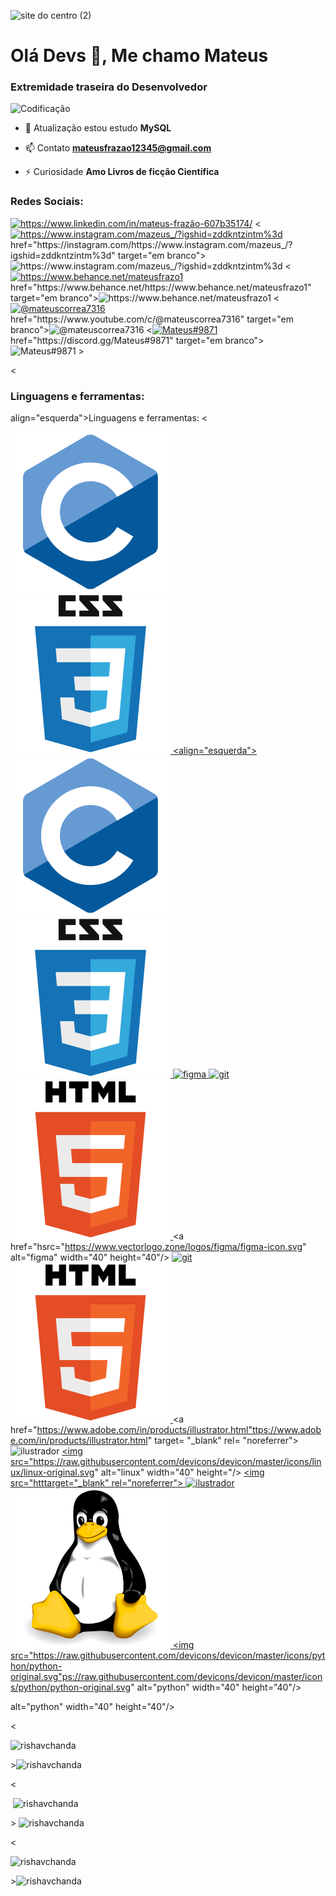    ![site do centro (2)](https://user-images.githubusercontent.com/80266733/215848440-0e87e415-486f-4fff-95ad-bde91a47e924.gif)



<h1 alinhar="centro">Olá Devs 👋, Me chamo Mateus</h1>
<h3 alinhar="centro"> Extremidade traseira do Desenvolvedor </h3>
<img alinhar="certo" alt="Codificação" largura="400" src="https://media.tenor.com/NOYF3f82b_gAAAAC/programmer.gif">



- 🔭 Atualização estou estudo **MySQL**

- 📫 Contato **mateusfrazao12345@gmail.com**

- ⚡ Curiosidade **Amo Livros de ficção Científica**

<h3 alinhar="esquerda">Redes Sociais:</h3>
<p alinhar="esquerda">
<a href="https://linkedin.com/in/https://www.linkedin.com/in/mateus-frazão-607b35174/" alvo="em branco"><img alinhar="centro" src="https://raw.githubusercontent.com/rahuldkjain/github-profile-readme-generator/master/src/images/icons/Social/linked-in-alt.svg" alt="https://www.linkedin.com/in/mateus-frazão-607b35174/" alta="30" largura="40" /></a>
<<a href="https://instagram.com/https://www.instagram.com/mazeus_/?igshid=zddkntzintm%3d" alvo="em branco"><img alinhar="centro" src="https://raw.githubusercontent.com/rahuldkjain/github-profile-readme-generator/master/src/images/icons/Social/instagram.svg" alt="https://www.instagram.com/mazeus_/?igshid=zddkntzintm%3d" alta="30" largura="40"/></a>href="https://instagram.com/https://www.instagram.com/mazeus_/?igshid=zddkntzintm%3d" target="em branco"><img alinhar="centro" src="https://raw.githubusercontent.com/rahuldkjain/github-profile-readme-generator/master/src/images/icons/Social/instagram.svg" alt="https://www.instagram.com/mazeus_/?igshid=zddkntzintm%3d" alta="30" largura="40" /></a>
<<a href="https://www.behance.net/https://www.behance.net/mateusfrazo1" alvo="em branco"><img alinhar="centro" src="https://raw.githubusercontent.com/rahuldkjain/github-profile-readme-generator/master/src/images/icons/Social/behance.svg" alt="https://www.behance.net/mateusfrazo1" alta="30" largura="40"/></a>href="https://www.behance.net/https://www.behance.net/mateusfrazo1" target="em branco"><img alinhar="centro" src="https://raw.githubusercontent.com/rahuldkjain/github-profile-readme-generator/master/src/images/icons/Social/behance.svg" alt="https://www.behance.net/mateusfrazo1" alta="30" largura="40" /></a>
<<a href="https://www.youtube.com/c/@mateuscorrea7316" alvo="em branco"><img alinhar="centro" src="https://raw.githubusercontent.com/rahuldkjain/github-profile-readme-generator/master/src/images/icons/Social/youtube.svg" alt="@mateuscorrea7316" alta="30" largura="40"/></a>href="https://www.youtube.com/c/@mateuscorrea7316" target="em branco"><img alinhar="centro" src="https://raw.githubusercontent.com/rahuldkjain/github-profile-readme-generator/master/src/images/icons/Social/youtube.svg" alt="@mateuscorrea7316" alta="30" largura="40" /></a>
<<a href="https://discord.gg/Mateus#9871" alvo="em branco"><img alinhar="centro" src="https://raw.githubusercontent.com/rahuldkjain/github-profile-readme-generator/master/src/images/icons/Social/discord.svg" alt="Mateus#9871" alta="30" largura="40"/></a>href="https://discord.gg/Mateus#9871" target="em branco"><img alinhar="centro" src="https://raw.githubusercontent.com/rahuldkjain/github-profile-readme-generator/master/src/images/icons/Social/discord.svg" alt="Mateus#9871" alta="30" largura="40" /></a>
</</p>>

<<h3 alinhar="esquerda">Linguagens e ferramentas:</h3>align="esquerda">Linguagens e ferramentas:</h3>
<<p alinhar="esquerda"> <a href="https://www.cprogramming.com/" alvo="_em branco" rel="norreferidor"> <img src="https://raw.githubusercontent.com/devicons/devicon/master/icons/c/c-original.svg" alt="c" largura="40" alta="40"/> </a> <a href="https://www.w3schools.com/css/" alvo="_em branco" rel="norreferidor"> <img src="https://raw.githubusercontent.com/devicons/devicon/master/icons/css3/css3-original-wordmark.svg" alt="css3" largura="40" alta="40"/> </a> <a href="https://www.figma.com/" alvo="_em branco" rel="norreferidor"> <align="esquerda"> <a href="https://www.cprogramming.com/" alvo="_em branco" rel="norreferidor"> <img src="https://raw.githubusercontent.com/devicons/devicon/master/icons/c/c-original.svg" alt="c" largura="40" alta="40"/> </a> <a href="https://www.w3schools.com/css/" alvo="_em branco" rel="norreferidor"> <img src="https://raw.githubusercontent.com/devicons/devicon/master/icons/css3/css3-original-wordmark.svg" alt="css3" largura="40" alta="40"/> </a> <a href="https://www.figma.com/" alvo="_em branco" rel="norreferidor"> <img src="https://www.vectorlogo.zone/logos/figma/figma-icon.svg" alt="figma" largura="40" alta="40"/> </a> <a href="https://git-scm.com/" alvo="_em branco" rel="norreferidor"> <img src="https://www.vectorlogo.zone/logos/git-scm/git-scm-icon.svg" alt="git" largura="40" alta="40"/> </a> <a href="https://www.w3.org/html/" alvo="_em branco" rel="norreferidor"> <img src="https://raw.githubusercontent.com/devicons/devicon/master/icons/html5/html5-original-wordmark.svg" alt="html5" largura="40" alta="40"/> </a> <a href="hsrc="https://www.vectorlogo.zone/logos/figma/figma-icon.svg" alt="figma" width="40" height="40"/> </a> <a href="https://git-scm.com/" alvo="_em branco" rel="norreferidor"> <img src="https://www.vectorlogo.zone/logos/git-scm/git-scm-icon.svg" alt="git" largura="40" alta="40"/> </a> <a href="https://www.w3.org/html/" alvo="_em branco" rel="norreferidor"> <img src="https://raw.githubusercontent.com/devicons/devicon/master/icons/html5/html5-original-wordmark.svg" alt="html5" largura="40" alta="40"/> </a> <a href="https://www.adobe.com/in/products/illustrator.html"ttps://www.adobe.com/in/products/illustrator.html" target= "_blank" rel= "noreferrer"> <img src="https://www.vectorlogo.zone/logos/adobe_illustrator/adobe_illustrator-icon.svg" alt= "ilustrador" largura= "40" alta= "40"/> </a> <a href="https://www.linux.org/" alvo="_em branco" rel="norreferidor"> <img src="https://raw.githubusercontent.com/devicons/devicon/master/icons/linux/linux-original.svg" alt="linux" width="40" height="/> </a> <a href="https://www.python.org" alvo="_em branco" rel="norreferidor"> <img src="htttarget="_blank" rel="noreferrer"> <img src="https://www.vectorlogo.zone/logos/adobe_illustrator/adobe_illustrator-icon.svg" alt="ilustrador" largura="40" alta="40"/> </a> <a href="https://www.linux.org/" alvo="_em branco" rel="norreferidor"> <img src="https://raw.githubusercontent.com/devicons/devicon/master/icons/linux/linux-original.svg" alt="linux" largura="40" alta="40"/> </a> <a href="https://www.python.org" alvo="_em branco" rel="norreferidor"> <img src="https://raw.githubusercontent.com/devicons/devicon/master/icons/python/python-original.svg"ps://raw.githubusercontent.com/devicons/devicon/master/icons/python/python-original.svg" alt="python" width="40" height="40"/> </a> </p>alt="python" width="40" height="40"/> </a> </p>




<<p><img alinhar="esquerda" src="https://github-readme-stats.vercel.app/api/top-langs?username=MateusFrazao1&mostrar_icons=true&localidade=en&layout=compacto&tema=tokyonight" alt="rishavchanda"/></p>><img alinhar="esquerda" src="https://github-readme-stats.vercel.app/api/top-langs?username=MateusFrazao1&mostrar_icons=true&localidade=en&layout=compacto&tema=tokyonight" alt="rishavchanda" /></p>

<<p>&nbsp;<img alinhar="centro" src="https://github-readme-stats.vercel.app/api?username=MateusFrazao1&mostrar_icons=true&localidade=en&tema=tokyonight" alt="rishavchanda"/></p>>&nbsp;<img alinhar="centro" src="https://github-readme-stats.vercel.app/api?username=MateusFrazao1&mostrar_icons=true&localidade=en&tema=tokyonight" alt="rishavchanda" /></p>

<<p><img alinhar="centro" src="https://github-readme-streak-stats.herokuapp.com/?user=MateusFrazao1&&tema=tokyonight" alt="rishavchanda"/></p>><img alinhar="centro" src="https://github-readme-streak-stats.herokuapp.com/?user=MateusFrazao1&&tema=tokyonight" alt="rishavchanda" /></p>
